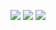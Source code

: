 ![](Pasted%20image%2020231207152844.png)
![](Pasted%20image%2020231207152855.png)
![](Pasted%20image%2020231207153119.png)

